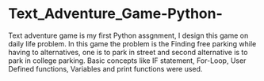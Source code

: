 # Text_Adventure_Game-Python-
Text adventure game is my first Python assgnment, I design this game on daily life problem. In this game the problem is the Finding free parking while having to alternatives, one is to park in street and second alternative is to park in college parking.
Basic concepts like IF statement, For-Loop, User Defined functions, Variables and print functions were used.
